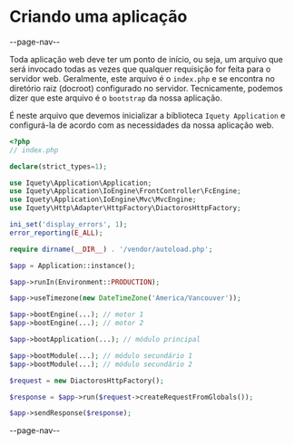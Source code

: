 # Criando uma aplicação

--page-nav--

Toda aplicação web deve ter um ponto de início, ou seja, um arquivo que será
invocado todas as vezes que qualquer requisição for feita para o servidor web.
Geralmente, este arquivo é o `index.php` e se encontra no diretório raiz (docroot)
configurado no servidor. Tecnicamente, podemos dizer que este arquivo é o
`bootstrap` da nossa aplicação.

É neste arquivo que devemos inicializar a biblioteca `Iquety Application` e
configurá-la de acordo com as necessidades da nossa aplicação web.

```php
<?php
// index.php

declare(strict_types=1);

use Iquety\Application\Application;
use Iquety\Application\IoEngine\FrontController\FcEngine;
use Iquety\Application\IoEngine\Mvc\MvcEngine;
use Iquety\Http\Adapter\HttpFactory\DiactorosHttpFactory;

ini_set('display_errors', 1);
error_reporting(E_ALL);

require dirname(__DIR__) . '/vendor/autoload.php';

$app = Application::instance();

$app->runIn(Environment::PRODUCTION);

$app->useTimezone(new DateTimeZone('America/Vancouver'));

$app->bootEngine(...); // motor 1
$app->bootEngine(...); // motor 2

$app->bootApplication(...); // módulo principal

$app->bootModule(...); // módulo secundário 1
$app->bootModule(...); // módulo secundário 2

$request = new DiactorosHttpFactory();

$response = $app->run($request->createRequestFromGlobals());

$app->sendResponse($response);
```

--page-nav--
